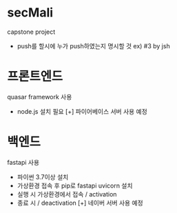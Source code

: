 # secMali
capstone project
- push를 할시에 누가 push하였는지 명시할 것 ex) #3 by jsh

# 프론트엔드
quasar framework 사용
- node.js 설치 필요
[+] 파이어베이스 서버 사용 예정

# 백엔드
fastapi 사용
- 파이썬 3.7이상 설치
- 가상환경 접속 후 pip로 fastapi uvicorn 설치
- 실행 시 가상환경에서 접속 / activation
- 종료 시 / deactivation
[+] 네이버 서버 사용 예정
